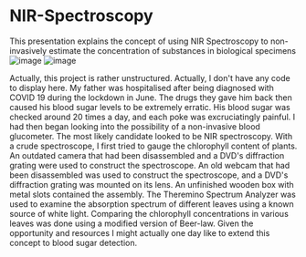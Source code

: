 # NIR-Spectroscopy
This presentation explains the concept of using NIR Spectroscopy to non-invasively estimate the concentration of substances in biological specimens 
![image](https://user-images.githubusercontent.com/89221563/236240047-f6f13e45-9876-4fd0-b04f-5bbc43644ed2.png)
![image](https://user-images.githubusercontent.com/89221563/236240139-796a3e31-fe83-4faa-a520-d5981a94edd4.png)

Actually, this project is rather unstructured. Actually, I don't have any code to display here. My father was hospitalised after being diagnosed with COVID 19 during the lockdown in June. The drugs they gave him back then caused his blood sugar levels to be extremely erratic. His blood sugar was checked around 20 times a day, and each poke was excruciatingly painful. I had then began looking into the possibility of a non-invasive blood glucometer. The most likely candidate looked to be NIR spectroscopy. With a crude spectroscope, I first tried to gauge the chlorophyll content of plants. An outdated camera that had been disassembled and a DVD's diffraction grating were used to construct the spectroscope. An old webcam that had been disassembled was used to construct the spectroscope, and a DVD's diffraction grating was mounted on its lens. An unfinished wooden box with metal slots contained the assembly. The Theremino Spectrum Analyzer was used to examine the absorption spectrum of different leaves using a known source of white light. Comparing the chlorophyll concentrations in various leaves was done using a modified version of Beer-law. Given the opportunity and resources I might actually one day like to extend this concept to blood sugar detection.
